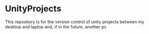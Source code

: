 # UnityProjects

This repository is for the version control of unity projects between my desktop and laptop and, if in the future, another pc
